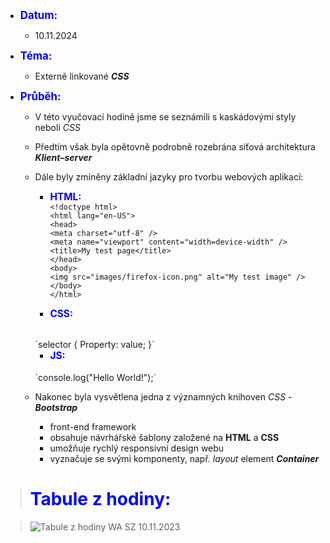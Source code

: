 - <span style="color:blue; font-size: 120%;">**Datum:**</span>
    - 10.11.2024

- <span style="color:blue; font-size: 120%;">**Téma:**</span>
    - Externě linkované **_CSS_**

- <span style="color:blue; font-size: 120%;">**Průběh:**</span>

    - V této vyučovací hodině jsme se seznámili s kaskádovými styly neboli *CSS*

    - Předtím však byla opětovně podrobně rozebrána síťová architektura **_Klient–server_**

    - Dále byly zmíněny základní jazyky pro tvorbu webových aplikací:
        - <span style="color:blue; font-size: 110%;">**HTML:**</span>
            <br>
            `<!doctype html>` <br>
            `<html lang="en-US">` <br>
            `<head>` <br>
                `<meta charset="utf-8" />` <br>
                `<meta name="viewport" content="width=device-width" />` <br>
                `<title>My test page</title>` <br>
            `</head>` <br>
            `<body>` <br>
                `<img src="images/firefox-icon.png" alt="My test image" />` <br>
            `</body>` <br>
            `</html>` <br>

        - <span style="color:blue; font-size: 110%;">**CSS:**</span>
        <br>
            `selector { Property: value; }`
            
        - <span style="color:blue; font-size: 110%;">**JS:**</span>
        <br>
            `console.log("Hello World!");`
    
    - Nakonec byla vysvětlena jedna z významných knihoven _CSS_ - ***Bootstrap***
        - front-end framework
        - obsahuje návrhářské šablony založené na **HTML** a **CSS**
        - umožňuje rychlý responsivní design webu
        - vyznačuje se svými komponenty, např. *layout* element **_Container_**

> # <span style="color:blue;">**Tabule z hodiny:**</span>


> ![Tabule z hodiny WA SZ 10.11.2023](https://i.ibb.co/4g5CP3Z/hodina.jpg 'Tabule z hodiny WA SZ 10.11.2023')
